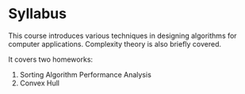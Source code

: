 # Syllabus

This course introduces various techniques in designing algorithms for computer applications.
Complexity theory is also briefly covered.

It covers two homeworks:
1. Sorting Algorithm Performance Analysis
2. Convex Hull
